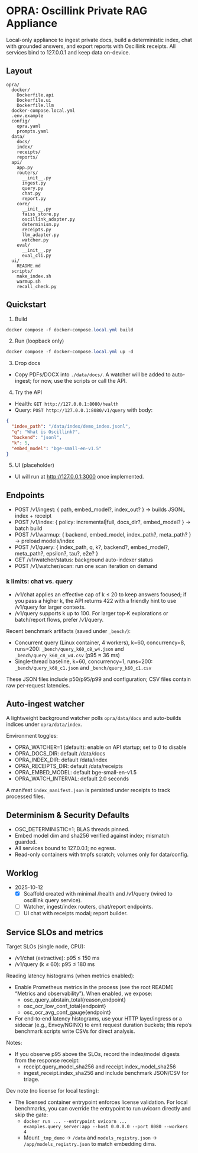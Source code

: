 # OPRA: Oscillink Private RAG Appliance

Local-only appliance to ingest private docs, build a deterministic index, chat with grounded answers, and export reports with Oscillink receipts. All services bind to 127.0.0.1 and keep data on-device.

## Layout

```
opra/
  docker/
    Dockerfile.api
    Dockerfile.ui
    Dockerfile.llm
  docker-compose.local.yml
  .env.example
  config/
    opra.yaml
    prompts.yaml
  data/
    docs/
    index/
    receipts/
    reports/
  api/
    app.py
    routers/
      __init__.py
      ingest.py
      query.py
      chat.py
      report.py
    core/
      __init__.py
      faiss_store.py
      oscillink_adapter.py
      determinism.py
      receipts.py
      llm_adapter.py
      watcher.py
    eval/
      __init__.py
      eval_cli.py
  ui/
    README.md
  scripts/
    make_index.sh
    warmup.sh
    recall_check.py
```

## Quickstart

1) Build

```powershell
docker compose -f docker-compose.local.yml build
```

2) Run (loopback only)

```powershell
docker compose -f docker-compose.local.yml up -d
```

3) Drop docs

- Copy PDFs/DOCX into `./data/docs/`. A watcher will be added to auto-ingest; for now, use the scripts or call the API.

4) Try the API

- Health: `GET http://127.0.0.1:8080/health`
- Query: `POST http://127.0.0.1:8080/v1/query` with body:

```json
{
  "index_path": "/data/index/demo_index.jsonl",
  "q": "What is Oscillink?",
  "backend": "jsonl",
  "k": 5,
  "embed_model": "bge-small-en-v1.5"
}
```

5) UI (placeholder)

- UI will run at http://127.0.0.1:3000 once implemented.

## Endpoints

- POST /v1/ingest: { path, embed_model?, index_out? } → builds JSONL index + receipt
- POST /v1/index: { policy: incremental|full, docs_dir?, embed_model? } → batch build
- POST /v1/warmup: { backend, embed_model, index_path?, meta_path? } → preload models/index
- POST /v1/query: { index_path, q, k?, backend?, embed_model?, meta_path?, epsilon?, tau?, e2e? }
- GET  /v1/watcher/status: background auto-indexer status
- POST /v1/watcher/scan: run one scan iteration on demand

### k limits: chat vs. query

- /v1/chat applies an effective cap of k ≤ 20 to keep answers focused; if you pass a higher k, the API returns 422 with a friendly hint to use /v1/query for larger contexts.
- /v1/query supports k up to 100. For larger top‑K explorations or batch/report flows, prefer /v1/query.

Recent benchmark artifacts (saved under `_bench/`):

- Concurrent query (Linux container, 4 workers), k=60, concurrency=8, runs=200: `_bench/query_k60_c8_w4.json` and `_bench/query_k60_c8_w4.csv` (p95 ≈ 36 ms)
- Single‑thread baseline, k=60, concurrency=1, runs=200: `_bench/query_k60_c1.json` and `_bench/query_k60_c1.csv`

These JSON files include p50/p95/p99 and configuration; CSV files contain raw per‑request latencies.

## Auto-ingest watcher

A lightweight background watcher polls `opra/data/docs` and auto-builds indices under `opra/data/index`.

Environment toggles:

- OPRA_WATCHER=1 (default): enable on API startup; set to 0 to disable
- OPRA_DOCS_DIR: default /data/docs
- OPRA_INDEX_DIR: default /data/index
- OPRA_RECEIPTS_DIR: default /data/receipts
- OPRA_EMBED_MODEL: default bge-small-en-v1.5
- OPRA_WATCH_INTERVAL: default 2.0 seconds

A manifest `index_manifest.json` is persisted under receipts to track processed files.

## Determinism & Security Defaults

- OSC_DETERMINISTIC=1; BLAS threads pinned.
- Embed model dim and sha256 verified against index; mismatch guarded.
- All services bound to 127.0.0.1; no egress.
- Read-only containers with tmpfs scratch; volumes only for data/config.

## Worklog

- 2025-10-12
  - [x] Scaffold created with minimal /health and /v1/query (wired to oscillink query service).
  - [ ] Watcher, ingest/index routers, chat/report endpoints.
  - [ ] UI chat with receipts modal; report builder.

## Service SLOs and metrics

Target SLOs (single node, CPU):

- /v1/chat (extractive): p95 ≤ 150 ms
- /v1/query (k ≤ 60): p95 ≤ 180 ms

Reading latency histograms (when metrics enabled):

- Enable Prometheus metrics in the process (see the root README “Metrics and observability”). When enabled, we expose:
  - osc_query_abstain_total{reason,endpoint}
  - osc_ocr_low_conf_total{endpoint}
  - osc_ocr_avg_conf_gauge{endpoint}
- For end‑to‑end latency histograms, use your HTTP layer/ingress or a sidecar (e.g., Envoy/NGINX) to emit request duration buckets; this repo’s benchmark scripts write CSVs for direct analysis.

Notes:

- If you observe p95 above the SLOs, record the index/model digests from the response receipt:
  - receipt.query_model_sha256 and receipt.index_model_sha256
  - ingest_receipt.index_sha256
  and include benchmark JSON/CSV for triage.

Dev note (no license for local testing):
- The licensed container entrypoint enforces license validation. For local benchmarks, you can override the entrypoint to run uvicorn directly and skip the gate:
  - `docker run ... --entrypoint uvicorn ... examples.query_server:app --host 0.0.0.0 --port 8080 --workers 4`
  - Mount `_tmp_demo` → `/data` and `models_registry.json` → `/app/models_registry.json` to match embedding dims.
